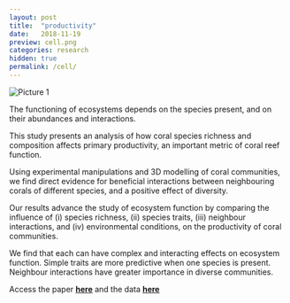 ```yaml
---
layout: post
title:  "productivity"
date:   2018-11-19
preview: cell.png
categories: research
hidden: true
permalink: /cell/
---
```


![Picture 1]({{site.baseurl}}/imagesR/Mike_exp.jpg?auto=yes)

The functioning of ecosystems depends on the species present, and on their abundances and interactions.

This study presents an analysis of how coral species richness and composition affects primary productivity, an important metric of coral reef function.

Using experimental manipulations and 3D modelling of coral communities, we find direct evidence for beneficial interactions between neighbouring corals of different species, and a positive effect of diversity.

Our results advance the study of ecosystem function by comparing the influence of (i) species richness, (ii) species traits, (iii) neighbour interactions, and (iv) environmental conditions, on the productivity of coral communities.

We find that each can have complex and interacting effects on ecosystem function. Simple traits are more predictive when one species is present. Neighbour interactions have greater importance in diverse communities.

Access the paper [**here**](https://www.sciencedirect.com/science/article/pii/S096098221831220X) and the data [**here**](https://research.jcu.edu.au/researchdata/default/detail/d92d106258f6584fcfb880d79d5e6e10/)
